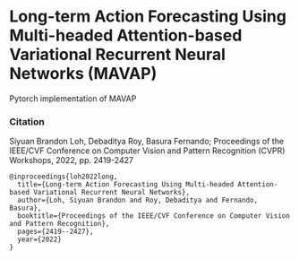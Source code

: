 # Long-term Action Forecasting Using Multi-headed Attention-based Variational Recurrent Neural Networks (MAVAP)
Pytorch implementation of MAVAP

### Citation

Siyuan Brandon Loh, Debaditya Roy, Basura Fernando; Proceedings of the IEEE/CVF Conference on Computer Vision and Pattern Recognition (CVPR) Workshops, 2022, pp. 2419-2427

```stex
@inproceedings{loh2022long,
  title={Long-term Action Forecasting Using Multi-headed Attention-based Variational Recurrent Neural Networks},
  author={Loh, Siyuan Brandon and Roy, Debaditya and Fernando, Basura},
  booktitle={Proceedings of the IEEE/CVF Conference on Computer Vision and Pattern Recognition},
  pages={2419--2427},
  year={2022}
}
```

